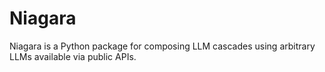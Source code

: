 # Niagara

Niagara is a Python package for composing LLM cascades using arbitrary LLMs available via public APIs.